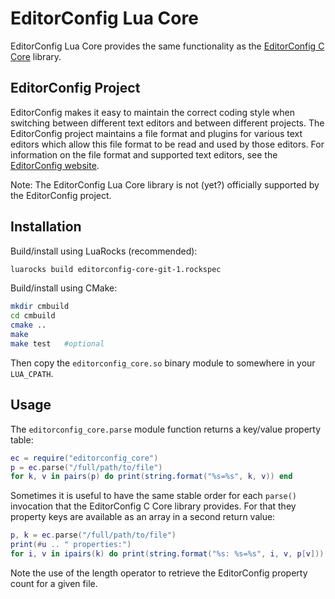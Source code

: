 # EditorConfig Lua Core

EditorConfig Lua Core provides the same functionality as the [EditorConfig C Core](https://github.com/editorconfig/editorconfig-core-c) library.

## EditorConfig Project

EditorConfig makes it easy to maintain the correct coding style when switching between different text editors and between different projects. The EditorConfig project maintains a file format and plugins for various text editors which allow this file format to be read and used by those editors. For information on the file format and supported text editors, see the [EditorConfig website](http://editorconfig.org>).

Note: The EditorConfig Lua Core library is not (yet?) officially supported by the EditorConfig project.

## Installation

Build/install using LuaRocks (recommended):

```sh
luarocks build editorconfig-core-git-1.rockspec
```

Build/install using CMake:

```sh
mkdir cmbuild
cd cmbuild
cmake ..
make
make test   #optional
```

Then copy the `editorconfig_core.so` binary module to somewhere in your `LUA_CPATH`.

## Usage

The `editorconfig_core.parse` module function returns a key/value property table:

```lua
ec = require("editorconfig_core")
p = ec.parse("/full/path/to/file")
for k, v in pairs(p) do print(string.format("%s=%s", k, v)) end
```

Sometimes it is useful to have the same stable order for each `parse()` invocation that the EditorConfig C Core library provides. For that they property keys are available as an array in a second return value:

```lua
p, k = ec.parse("/full/path/to/file")
print(#u .. " properties:")
for i, v in ipairs(k) do print(string.format("%s: %s=%s", i, v, p[v])) end
```

Note the use of the length operator to retrieve the EditorConfig property count for a given file.
